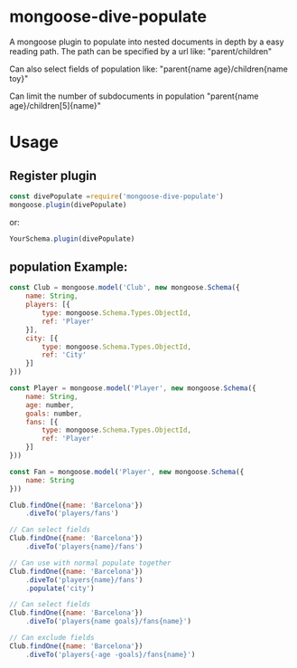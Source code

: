 # mongoose-dive-populate
A mongoose plugin to populate into nested documents in depth by a easy reading path.
The path can be specified by a url like:
"parent/children"

Can also select fields of population like:
"parent{name age}/children{name toy}"

Can limit the number of subdocuments in population
"parent{name age}/children[5]{name}"


# Usage

## Register plugin
```javascript
const divePopulate =require('mongoose-dive-populate')
mongoose.plugin(divePopulate)
```
or:
```javascript
YourSchema.plugin(divePopulate)
```

## population Example:

```javascript
const Club = mongoose.model('Club', new mongoose.Schema({
    name: String,
    players: [{
        type: mongoose.Schema.Types.ObjectId,
        ref: 'Player'
    }],
    city: [{
        type: mongoose.Schema.Types.ObjectId,
        ref: 'City'
    }]
}))

const Player = mongoose.model('Player', new mongoose.Schema({
    name: String,
    age: number,
    goals: number,
    fans: [{
        type: mongoose.Schema.Types.ObjectId,
        ref: 'Player'
    }]
}))

const Fan = mongoose.model('Player', new mongoose.Schema({
    name: String
}))

Club.findOne({name: 'Barcelona'})
    .diveTo('players/fans')

// Can select fields
Club.findOne({name: 'Barcelona'})
    .diveTo('players{name}/fans')

// Can use with normal populate together 
Club.findOne({name: 'Barcelona'})
    .diveTo('players{name}/fans')
    .populate('city')

// Can select fields
Club.findOne({name: 'Barcelona'})
    .diveTo('players{name goals}/fans{name}')

// Can exclude fields
Club.findOne({name: 'Barcelona'})
    .diveTo('players{-age -goals}/fans{name}')
```

